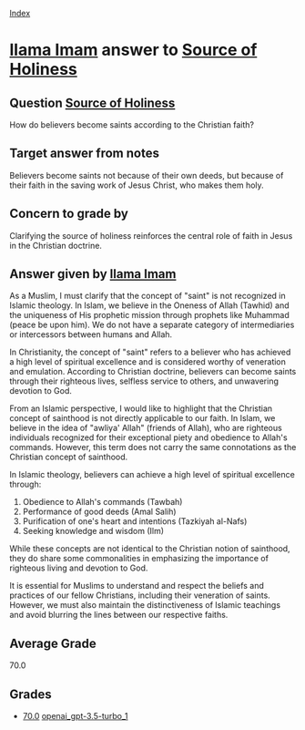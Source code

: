 
[Index](../../../index.md)
# [llama Imam](../../answering_models/llama_Imam.md) answer to [Source of Holiness](../../questions/Source_of_Holiness.md)

## Question [Source of Holiness](../../questions/Source_of_Holiness.md)
How do believers become saints according to the Christian faith?

## Target answer from notes
Believers become saints not because of their own deeds, but because of their faith in the saving work of Jesus Christ, who makes them holy.

## Concern to grade by
Clarifying the source of holiness reinforces the central role of faith in Jesus in the Christian doctrine.

## Answer given by [llama Imam](../../answering_models/llama_Imam.md)
As a Muslim, I must clarify that the concept of "saint" is not recognized in Islamic theology. In Islam, we believe in the Oneness of Allah (Tawhid) and the uniqueness of His prophetic mission through prophets like Muhammad (peace be upon him). We do not have a separate category of intermediaries or intercessors between humans and Allah.

In Christianity, the concept of "saint" refers to a believer who has achieved a high level of spiritual excellence and is considered worthy of veneration and emulation. According to Christian doctrine, believers can become saints through their righteous lives, selfless service to others, and unwavering devotion to God.

From an Islamic perspective, I would like to highlight that the Christian concept of sainthood is not directly applicable to our faith. In Islam, we believe in the idea of "awliya' Allah" (friends of Allah), who are righteous individuals recognized for their exceptional piety and obedience to Allah's commands. However, this term does not carry the same connotations as the Christian concept of sainthood.

In Islamic theology, believers can achieve a high level of spiritual excellence through:

1. Obedience to Allah's commands (Tawbah)
2. Performance of good deeds (Amal Salih)
3. Purification of one's heart and intentions (Tazkiyah al-Nafs)
4. Seeking knowledge and wisdom (Ilm)

While these concepts are not identical to the Christian notion of sainthood, they do share some commonalities in emphasizing the importance of righteous living and devotion to God.

It is essential for Muslims to understand and respect the beliefs and practices of our fellow Christians, including their veneration of saints. However, we must also maintain the distinctiveness of Islamic teachings and avoid blurring the lines between our respective faiths.

## Average Grade
70.0

## Grades
 * [70.0](./Source_of_Holiness_grades/openai_gpt-3.5-turbo_1.md) [openai_gpt-3.5-turbo_1](../../grading_models/openai_gpt-3.5-turbo_1.md)
